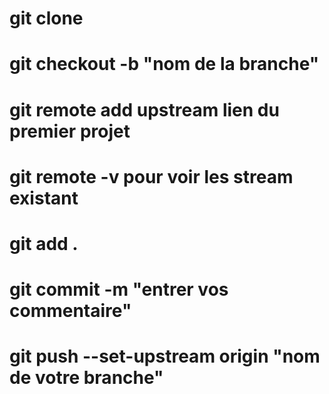 # git clone
# git checkout -b "nom de la branche"
# git remote add upstream lien du premier projet
# git remote -v pour voir les stream existant
# git add .
# git commit -m "entrer vos commentaire"
 # git push --set-upstream origin "nom de votre branche"